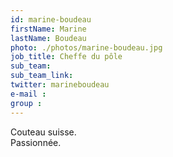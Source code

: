 ```yaml
---
id: marine-boudeau
firstName: Marine
lastName: Boudeau
photo: ./photos/marine-boudeau.jpg
job_title: Cheffe du pôle
sub_team:
sub_team_link:
twitter: marineboudeau
e-mail :
group :
---
```


Couteau suisse.   
Passionnée.
